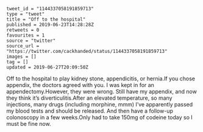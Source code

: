 ```
tweet_id = "1144337058191859713"
type = "tweet"
title = "Off to the hospital"
published = 2019-06-23T14:28:28Z
retweets = 0
favourites = 1
source = "twitter"
source_url = "https://twitter.com/cackhanded/status/1144337058191859713"
images = []
tag = []
updated = 2019-06-27T20:09:50Z
```

Off to the hospital to play kidney stone, appendicitis, or hernia.If you chose appendix, the doctors agreed with you. I was kept in for an appendectomy.However, they were wrong. Still have my appendix, and now they think it’s diverticulitis.After an elevated temperature, so many injections, many drugs (including morphine, mmm) I’ve apparently passed my blood tests and should be released. And then have a follow-up colonoscopy in a few weeks.Only had to take 150mg of codeine today so I must be fine now.